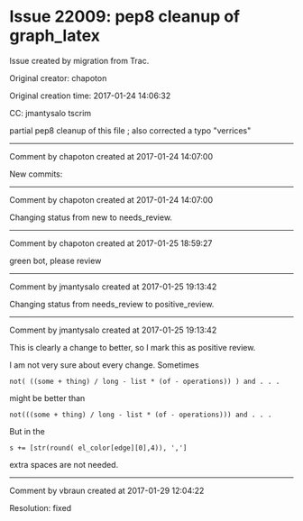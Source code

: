 # Issue 22009: pep8 cleanup of graph_latex

Issue created by migration from Trac.

Original creator: chapoton

Original creation time: 2017-01-24 14:06:32

CC:  jmantysalo tscrim

partial pep8 cleanup of this file ; also corrected a typo "verrices"


---

Comment by chapoton created at 2017-01-24 14:07:00

New commits:


---

Comment by chapoton created at 2017-01-24 14:07:00

Changing status from new to needs_review.


---

Comment by chapoton created at 2017-01-25 18:59:27

green bot, please review


---

Comment by jmantysalo created at 2017-01-25 19:13:42

Changing status from needs_review to positive_review.


---

Comment by jmantysalo created at 2017-01-25 19:13:42

This is clearly a change to better, so I mark this as positive review.

I am not very sure about every change. Sometimes


```
not( ((some + thing) / long - list * (of - operations)) ) and . . .
```


might be better than


```
not(((some + thing) / long - list * (of - operations))) and . . .
```


But in the


```
s += [str(round( el_color[edge][0],4)), ',']
```


extra spaces are not needed.


---

Comment by vbraun created at 2017-01-29 12:04:22

Resolution: fixed
